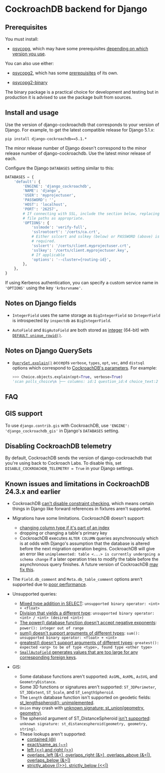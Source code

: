 # CockroachDB backend for Django

## Prerequisites

You must install:

* [psycopg](https://pypi.org/project/psycopg/), which may have some
 prerequisites [depending on which version you use](https://www.psycopg.org/psycopg3/docs/basic/install.html).

You can also use either:

* [psycopg2](https://pypi.org/project/psycopg2/), which has some
  [prerequisites](https://www.psycopg.org/docs/install.html#prerequisites) of
  its own.

* [psycopg2-binary](https://pypi.org/project/psycopg2-binary/)

The binary package is a practical choice for development and testing but in
production it is advised to use the package built from sources.

## Install and usage

Use the version of django-cockroachdb that corresponds to your version of
Django. For example, to get the latest compatible release for Django 5.1.x:

`pip install django-cockroachdb==5.1.*`

The minor release number of Django doesn't correspond to the minor release
number of django-cockroachdb. Use the latest minor release of each.

Configure the Django `DATABASES` setting similar to this:

```python
DATABASES = {
    'default': {
        'ENGINE': 'django_cockroachdb',
        'NAME': 'django',
        'USER': 'myprojectuser',
        'PASSWORD': '',
        'HOST': 'localhost',
        'PORT': '26257',
        # If connecting with SSL, include the section below, replacing the
        # file paths as appropriate.
        'OPTIONS': {
            'sslmode': 'verify-full',
            'sslrootcert': '/certs/ca.crt',
            # Either sslcert and sslkey (below) or PASSWORD (above) is
            # required.
            'sslcert': '/certs/client.myprojectuser.crt',
            'sslkey': '/certs/client.myprojectuser.key',
            # If applicable
            'options': '--cluster={routing-id}',
        },
    },
}
```

If using Kerberos authentication, you can specify a custom service name in
`'OPTIONS'` using the key `'krbsrvname'`.

## Notes on Django fields

- `IntegerField` uses the same storage as `BigIntegerField` so `IntegerField`
  is introspected by `inspectdb` as `BigIntegerField`.

- `AutoField` and `BigAutoField` are both stored as
  [integer](https://www.cockroachlabs.com/docs/stable/int.html) (64-bit) with
  [`DEFAULT unique_rowid()`](https://www.cockroachlabs.com/docs/stable/functions-and-operators.html#id-generation-functions).

## Notes on Django QuerySets

- [`QuerySet.explain()`](https://docs.djangoproject.com/en/stable/ref/models/querysets/#explain)
  accepts `verbose`, `types`, `opt`, `vec`, and `distsql` options which
  correspond to [CockroachDB's parameters](https://www.cockroachlabs.com/docs/stable/explain.html#parameters).
  For example:

   ```python
   >>> Choice.objects.explain(opt=True, verbose=True)
   'scan polls_choice\n ├── columns: id:1 question_id:4 choice_text:2 votes:3\n ├── stats: [rows=1]\n ├── cost: 1.1\n ├── key: (1)\n ├── fd: (1)-->(2-4)\n └── prune: (1-4)'
   ```

## FAQ

## GIS support

To use `django.contrib.gis` with CockroachDB, use
`'ENGINE': 'django_cockroachdb_gis'` in Django's `DATABASES` setting.

## Disabling CockroachDB telemetry

By default, CockroachDB sends the version of django-cockroachdb that you're
using back to Cockroach Labs. To disable this, set
`DISABLE_COCKROACHDB_TELEMETRY = True` in your Django settings.

## Known issues and limitations in CockroachDB 24.3.x and earlier

- CockroachDB [can't disable constraint checking](https://github.com/cockroachdb/cockroach/issues/19444),
  which means certain things in Django like forward references in fixtures
  aren't supported.

- Migrations have some limitations. CockroachDB doesn't support:

   - [changing column type if it's part of an index](https://go.crdb.dev/issue/47636)
   - dropping or changing a table's primary key
   - CockroachDB executes `ALTER COLUMN` queries asynchronously which is at
     odds with Django's assumption that the database is altered before the next
     migration operation begins. CockroachDB will give an error like
     `unimplemented: table <...> is currently undergoing a schema change` if a
     later operation tries to modify the table before the asynchronous query
     finishes. A future version of CockroachDB [may fix this](https://github.com/cockroachdb/cockroach/issues/47137).

- The `Field.db_comment` and `Meta.db_table_comment` options aren't supported
  due to [poor performance](https://github.com/cockroachdb/cockroach/issues/95068).

- Unsupported queries:
   - [Mixed type addition in SELECT](https://github.com/cockroachdb/django-cockroachdb/issues/19):
     `unsupported binary operator: <int> + <float>`
   - [Division that yields a different type](https://github.com/cockroachdb/django-cockroachdb/issues/21):
     `unsupported binary operator: <int> / <int> (desired <int>)`
   - [The power() database function doesn't accept negative exponents](https://github.com/cockroachdb/django-cockroachdb/issues/22):
     `power(): integer out of range`
   - [sum() doesn't support arguments of different types](https://github.com/cockroachdb/django-cockroachdb/issues/73):
      `sum(): unsupported binary operator: <float> + <int>`
   - [greatest() doesn't support arguments of different types](https://github.com/cockroachdb/django-cockroachdb/issues/74):
     `greatest(): expected <arg> to be of type <type>, found type <other type>`
   - [`SmallAutoField` generates values that are too large for any corresponding foreign keys](https://github.com/cockroachdb/django-cockroachdb/issues/84).

- GIS:
   - Some database functions aren't supported: `AsGML`, `AsKML`, `AsSVG`,
     and `GeometryDistance`.
   - Some 3D functions or signatures aren't supported: `ST_3DPerimeter`,
     `ST_3DExtent`, `ST_Scale`, and `ST_LengthSpheroid`.
   - The `Length` database function isn't supported on geodetic fields:
     [st_lengthspheroid(): unimplemented](https://github.com/cockroachdb/cockroach/issues/48968).
   - `Union` may crash with
     [unknown signature: st_union(geometry, geometry)](https://github.com/cockroachdb/cockroach/issues/49064).
   - The spheroid argument of ST_DistanceSpheroid
     [isn't supported](https://github.com/cockroachdb/cockroach/issues/48922):
     `unknown signature: st_distancespheroid(geometry, geometry, string)`.
   - These lookups aren't supported:
     - [contained (@)](https://github.com/cockroachdb/cockroach/issues/56124)
     - [exact/same_as (~=)](https://github.com/cockroachdb/cockroach/issues/57096)
     - [left (<<) and right (>>)](https://github.com/cockroachdb/cockroach/issues/57092)
     - [overlaps_left (&<), overlaps_right (&>), overlaps_above (&<|),
       overlaps_below (&>|)](https://github.com/cockroachdb/cockroach/issues/57098)
     - [strictly_above (|>>), strictly_below (<<|)](https://github.com/cockroachdb/cockroach/issues/57095)
